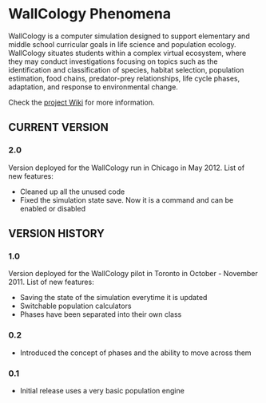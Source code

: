 # WallCology Phenomena

WallCology is a computer simulation designed to support elementary and middle 
school curricular goals in life science and population ecology. 
WallCology situates students within a complex virtual ecosystem, where they may 
conduct investigations focusing on topics such as the identification and 
classification of species, habitat selection, population estimation, food 
chains, predator-prey relationships, life cycle phases, adaptation, and response 
to environmental change.

Check the [project Wiki](http://phenomena.evl.uic.edu/wiki/index.php/WallCology) for more information.


## CURRENT VERSION

### 2.0
Version deployed for the WallCology run in Chicago in May 2012.
List of new features:

- Cleaned up all the unused code
- Fixed the simulation state save. Now it is a command and can be enabled or disabled


## VERSION HISTORY

### 1.0
Version deployed for the WallCology pilot in Toronto in October - November 2011. 
List of new features:

- Saving the state of the simulation everytime it is updated
- Switchable population calculators
- Phases have been separated into their own class

### 0.2
- Introduced the concept of phases and the ability to move across them

### 0.1
- Initial release uses a very basic population engine
